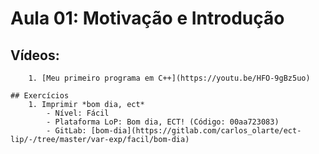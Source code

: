 # Aula 01: Motivação e Introdução
  ## Vídeos:
		1. [Meu primeiro programa em C++](https://youtu.be/HFO-9gBz5uo)

	## Exercícios
		1. Imprimir *bom dia, ect*
			- Nível: Fácil
			- Plataforma LoP: Bom dia, ECT! (Código: 00aa723083)
			- GitLab: [bom-dia](https://gitlab.com/carlos_olarte/ect-lip/-/tree/master/var-exp/facil/bom-dia)
